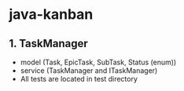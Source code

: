# java-kanban

## 1. TaskManager

* model (Task, EpicTask, SubTask, Status (enum))
* service (TaskManager and ITaskManager)
* All tests are located in test directory


